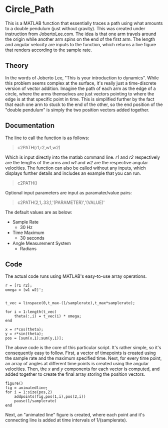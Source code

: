 # Circle_Path
This is a MATLAB function that essentially traces a path using what amounts to a double pendulum (just without gravity). This was created under instruction from JobertoLee.com. The idea is that one arm travels around the origin while another arm spins on the end of the first arm. The length and angular velocity are inputs to the function, which returns a live figure that renders according to the sample rate. 


## Theory
In the words of Joberto Lee, "This is your introduction to dynamics". While this problem seems complex at the surface, it's really just a time-discrete version of vector addition. Imagine the path of each arm as the edge of a circle, where the arms themselves are just vectors pointing to where the edge is at that specific point in time. This is simplified further by the fact that each one arm to stuck to the end of the other, so the end position of the "double pendulum" is simply the two position vectors added together. 


## Documentation 
The line to call the function is as follows: 
> c2PATH(r1,r2,w1,w2)

Which is input directly into the matlab command line. *r1* and *r2* respectively are the lengths of the arms and *w1* and *w2* are the respective angular velocities. 
The function can also be called without any inputs, which displays further details and includes an example that you can run. 

> c2PATH() 

Optional input parameters are input as paramater/value pairs: 

> c2PATH(2,1,.33,1,'(PARAMETER)','(VALUE)'

The default values are as below: 

- Sample Rate
  - 30 Hz
- Time Maximum 
  - 30 seconds
- Angle Measurement System 
  - Radians


## Code

The actual code runs using MATLAB's easy-to-use array operations. 

```
r = [r1 r2];
omega = [w1 w2]';


t_vec = linspace(0,t_max-(1/samplerate),t_max*samplerate);

for i = 1:length(t_vec)
    theta(:,i) = t_vec(i) * omega;
end

x = r*cos(theta);
y = r*sin(theta);
pos = [sum(x,1);sum(y,1)];

```

The above code is the core of this particular script. It's rather simple, so it's consequently easy to follow. First, a vector of timepoints is created using the sample rate and the maximum specified time. Next, for every time point, an array of angles at different time points is created using the angular velocities. Then, the *x* and *y* components for each vector is computed, and added together to create the final array storing the position vectors. 

```
figure()
fig = animatedline;
for i = 1:size(pos,2)
    addpoints(fig,pos(1,i),pos(2,i))
    pause(1/samplerate)
end
```

Next, an "animated line" figure is created, where each point and it's connecting line is added at time intervals of 1/(samplerate). 
